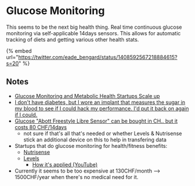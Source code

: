 # Glucose Monitoring

This seems to be the next big health thing. Real time continuous glucose monitoring via self-applicable 14days sensors. This allows for automatic tracking of diets and getting various other health stats.

{% embed url="https://twitter.com/eade_bengard/status/1408592567218884615?s=20" %}

## Notes

* [Glucose Monitoring and Metabolic Health Startups Scale up](https://insider.fitt.co/glucose-monitoring-and-metabolic-health-startups-scale-up/)
* [I don't have diabetes, but I wore an implant that measures the sugar in my blood to see if I could hack my performance. I'd put it back on again if I could.](https://www.businessinsider.com/what-its-like-to-track-blood-sugar-with-a-continuous-glucose-monitor-2019-11?r=US\&IR=T)
* [Glucose "Abott Freestyle Libre Sensor" can be bought in CH.. but it costs 80 CHF/14days](https://www.zurrose-shop.ch/de/abbott-freestyle-libre-sensor-1-stk-/?channable=01622769640036363835343234b2\&CMP=Shopping\&layer=cum5\_2021\&gclid=CjwKCAjwoNuGBhA8EiwAFxomAysi35XWXPcAiP5B7F-kikNTLt3vFh44z3NrqtFDrzeEHGvWC73EwxoCyYUQAvD_BwE)
  * not sure if that's all that's needed or whether Levels & Nutrisense stick an additional device on this to help in transfering data
* Startups that do glucose monitoring for health/fitness benefits:
  * [Nutrisense](https://www.nutrisense.io/how-it-works)
  * [Levels](https://www.levelshealth.com)
    * [How it's applied (YouTube)](https://www.youtube.com/watch?v=XrbnuCsYkcs)
* Currently it seems to be too expensive at 130CHF/month --> 1500CHF/year when there's no medical need for it.

 
